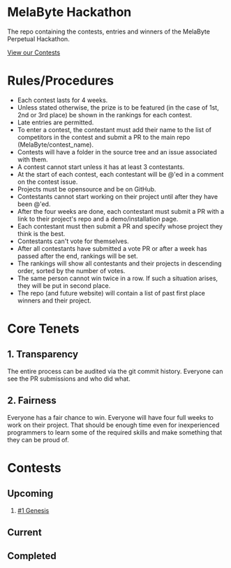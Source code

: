 # MelaByte Hackathon
The repo containing the contests, entries and winners of the MelaByte Perpetual Hackathon.

[View our Contests](https://github.com/MelaByte)

# Rules/Procedures

* Each contest lasts for 4 weeks.
* Unless stated otherwise, the prize is to be featured (in the case of 1st, 2nd or 3rd place) be shown in the rankings for each contest.
* Late entries are permitted.
* To enter a contest, the contestant must add their name to the list of competitors in the contest and submit a PR to the main repo (MelaByte/contest_name).
* Contests will have a folder in the source tree and an issue associated with them.
* A contest cannot start unless it has at least 3 contestants.
* At the start of each contest, each contestant will be @'ed in a comment on the contest issue.
* Projects must be opensource and be on GitHub.
* Contestants cannot start working on their project until after they have been @'ed.
* After the four weeks are done, each contestant must submit a PR with a link to their project's repo and a demo/installation page.
* Each contestant must then submit a PR and specify whose project they think is the best.
* Contestants can't vote for themselves.
* After all contestants have submitted a vote PR or after a week has passed after the end, rankings will be set.
* The rankings will show all contestants and their projects in descending order, sorted by the number of votes.
* The same person cannot win twice in a row. If such a situation arises, they will be put in second place.
* The repo (and future website) will contain a list of past first place winners and their project.

# Core Tenets
## 1. Transparency
The entire process can be audited via the git commit history. Everyone can see the PR submissions and who did what.
## 2. Fairness
Everyone has a fair chance to win. Everyone will have four full weeks to work on their project. That should be enough time even for inexperienced programmers to learn some of the required skills and make something that they can be proud of.

# Contests
## Upcoming

1. [#1 Genesis](https://github.com/MelaByte/01-genesis)

## Current

## Completed
